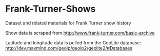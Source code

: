 # Frank-Turner-Shows
Dataset and related materials for Frank Turner show history

Show data is scraped from http://www.frank-turner.com/basic-archive

Latitude and longitude data is pulled from the GeoLite database: http://dev.maxmind.com/geoip/geoip2/geolite2/#Databases

